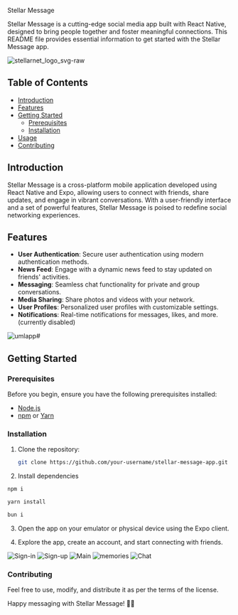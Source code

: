 Stellar Message

Stellar Message is a cutting-edge social media app built with React Native, designed to bring people together and foster meaningful connections. This README file provides essential information to get started with the Stellar Message app.

![stellarnet_logo_svg-raw](https://github.com/dsrcr/stellar-message/assets/91333841/e1294e32-df85-42e5-94bf-9612ee86d286)

## Table of Contents

- [Introduction](#introduction)
- [Features](#features)
- [Getting Started](#getting-started)
  - [Prerequisites](#prerequisites)
  - [Installation](#installation)
- [Usage](#usage)
- [Contributing](#contributing)

## Introduction

Stellar Message is a cross-platform mobile application developed using React Native and Expo, allowing users to connect with friends, share updates, and engage in vibrant conversations. With a user-friendly interface and a set of powerful features, Stellar Message is poised to redefine social networking experiences.

## Features

- **User Authentication**: Secure user authentication using modern authentication methods.
- **News Feed**: Engage with a dynamic news feed to stay updated on friends' activities.
- **Messaging**: Seamless chat functionality for private and group conversations.
- **Media Sharing**: Share photos and videos with your network.
- **User Profiles**: Personalized user profiles with customizable settings.
- **Notifications**: Real-time notifications for messages, likes, and more. (currently disabled)

![umlapp](https://github.com/dsrcr/stellar-message/assets/91333841/4da102a2-e84a-4f59-9751-0764ac4e9aad)# 

## Getting Started

### Prerequisites

Before you begin, ensure you have the following prerequisites installed:

- [Node.js](https://nodejs.org/)
- [npm](https://www.npmjs.com/) or [Yarn](https://yarnpkg.com/)

### Installation

1. Clone the repository:

   ```bash
   git clone https://github.com/your-username/stellar-message-app.git
   ```

2. Install dependencies

```bash
npm i
```

```bash
yarn install
```

```bash
bun i
```

3. Open the app on your emulator or physical device using the Expo client.

4. Explore the app, create an account, and start connecting with friends.

![Sign-in](https://github.com/dsrcr/stellar-message/assets/91333841/1063f549-6c3c-4a52-bd5a-54d5a915010c)
![Sign-up](https://github.com/dsrcr/stellar-message/assets/91333841/eb316734-45b1-4f49-96e6-3c9922daee4a)
![Main](https://github.com/dsrcr/stellar-message/assets/91333841/b58bf979-76e6-4f90-a72a-88d0c7c7d5a4)
![memories](https://github.com/dsrcr/stellar-message/assets/91333841/ca07287b-3545-433a-bcee-ef31c86f0041)
![Chat](https://github.com/dsrcr/stellar-message/assets/91333841/ae9b4d08-1086-4be9-bba7-4c49e994993a)


### Contributing
Feel free to use, modify, and distribute it as per the terms of the license.

Happy messaging with Stellar Message! 🚀✨
